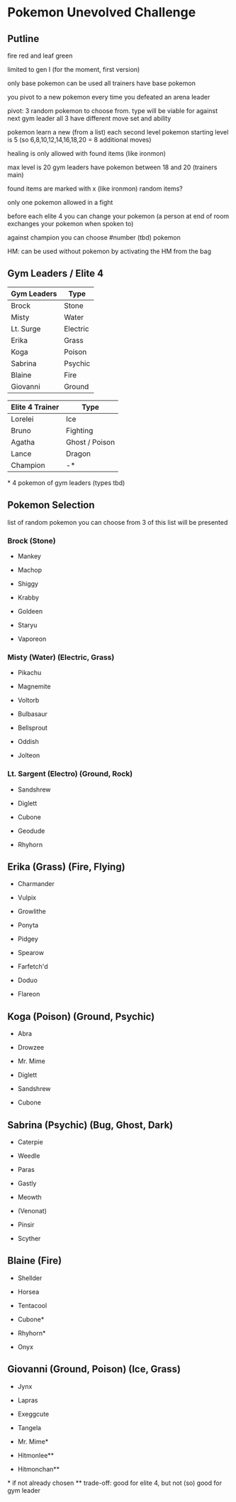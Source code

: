 # Pokemon Unevolved Challenge

## Putline
fire red and leaf green

limited to gen I (for the moment, first version)

only base pokemon can be used
all trainers have base pokemon

you pivot to a new pokemon every time you defeated an arena leader

pivot: 3 random pokemon to choose from. type will be viable for against next gym leader
all 3 have different move set and ability

pokemon learn a new (from a list) each second level
pokemon starting level is 5 (so 6,8,10,12,14,16,18,20 = 8 additional moves)

healing is only allowed with found items (like ironmon)

max level is 20
gym leaders have pokemon between 18 and 20 (trainers main)

found items are marked with x (like ironmon)
random items?

only one pokemon allowed in a fight

before each elite 4 you can change your pokemon (a person at end of room exchanges your pokemon when spoken to)

against champion you can choose #number (tbd) pokemon

HM: can be used without pokemon by activating the HM from the bag

## Gym Leaders / Elite 4

| Gym Leaders | Type      |
|-------------|-----------|
| Brock       | Stone     |
| Misty       | Water     |
| Lt. Surge   | Electric  |
| Erika       | Grass     |
| Koga        | Poison    |
| Sabrina     | Psychic   |
| Blaine      | Fire      |
| Giovanni    | Ground    |

| Elite 4 Trainer | Type           |
|-----------------|----------------|
| Lorelei         | Ice            |
| Bruno           | Fighting       |
| Agatha          | Ghost / Poison |
| Lance           | Dragon         |
| Champion        | -*             |

\* 4 pokemon of gym leaders (types tbd)

## Pokemon Selection

list of random pokemon you can choose from
3 of this list will be presented

### Brock (Stone)
- Mankey
- Machop

- Shiggy
- Krabby
- Goldeen
- Staryu

- Vaporeon

### Misty (Water) (Electric, Grass)
- Pikachu
- Magnemite
- Voltorb

- Bulbasaur
- Bellsprout
- Oddish

- Jolteon

### Lt. Sargent (Electro) (Ground, Rock)
- Sandshrew
- Diglett
- Cubone

- Geodude
- Rhyhorn

## Erika (Grass) (Fire, Flying)
- Charmander
- Vulpix
- Growlithe
- Ponyta

- Pidgey
- Spearow
- Farfetch'd
- Doduo

- Flareon

## Koga (Poison) (Ground, Psychic)
- Abra
- Drowzee
- Mr. Mime

- Diglett
- Sandshrew
- Cubone

## Sabrina (Psychic) (Bug, Ghost, Dark)
- Caterpie
- Weedle
- Paras

- Gastly
- Meowth

- (Venonat)
- Pinsir
- Scyther

## Blaine (Fire)

- Shellder
- Horsea
- Tentacool

- Cubone*

- Rhyhorn*
- Onyx

## Giovanni (Ground, Poison) (Ice, Grass)
- Jynx
- Lapras

- Exeggcute
- Tangela

- Mr. Mime*

- Hitmonlee**
- Hitmonchan**


\* if not already chosen
\** trade-off: good for elite 4, but not (so) good for gym leader
